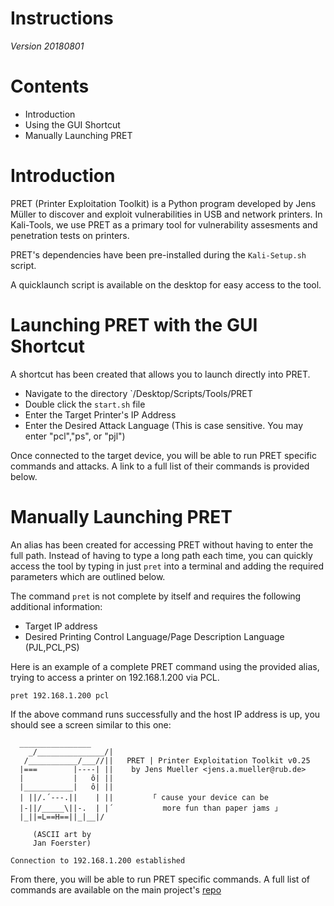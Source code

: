 Instructions
=
*Version 20180801*

Contents
=
- Introduction
- Using the GUI Shortcut
- Manually Launching PRET

Introduction
=
PRET (Printer Exploitation Toolkit) is a Python program developed by Jens Müller to discover and exploit vulnerabilities in USB and network printers. In Kali-Tools, we use PRET as a primary tool for vulnerability assesments and penetration tests on printers.

PRET's dependencies have been pre-installed during the `Kali-Setup.sh` script.  

A quicklaunch script is available on the desktop for easy access to the tool. 

Launching PRET with the GUI Shortcut
=
A shortcut has been created that allows you to launch directly into PRET. 
- Navigate to the directory `/Desktop/Scripts/Tools/PRET 
- Double click the `start.sh` file
- Enter the Target Printer's IP Address
- Enter the Desired Attack Language (This is case sensitive. You may enter "pcl","ps", or "pjl")

Once connected to the target device, you will be able to run PRET specific commands and attacks. A link to a full list of their commands is provided below.

Manually Launching PRET
=
An alias has been created for accessing PRET without having to enter the full path. Instead of having to type a long path each time, you can quickly access the tool by typing in just `pret` into a terminal and adding the required parameters which are outlined below.

The command `pret` is not complete by itself and requires the following additional information:
- Target IP address
- Desired Printing Control Language/Page Description Language (PJL,PCL,PS)

Here is an example of a complete PRET command using the provided alias, trying to access a printer on 192.168.1.200 via PCL.
```
pret 192.168.1.200 pcl
```
If the above command runs successfully and the host IP address is up, you should see a screen similar to this one:
```
  ________________
    _/_______________/|
   /___________/___//||   PRET | Printer Exploitation Toolkit v0.25
  |===        |----| ||    by Jens Mueller <jens.a.mueller@rub.de>
  |           |   ô| ||
  |___________|   ô| ||
  | ||/.´---.||    | ||        「 cause your device can be
  |-||/_____\||-.  | |´           more fun than paper jams 」
  |_||=L==H==||_|__|/

     (ASCII art by
     Jan Foerster)

Connection to 192.168.1.200 established
```
From there, you will be able to run PRET specific commands. A full list of commands are available on the main project's [repo](https://github.com/RUB-NDS/PRET)

